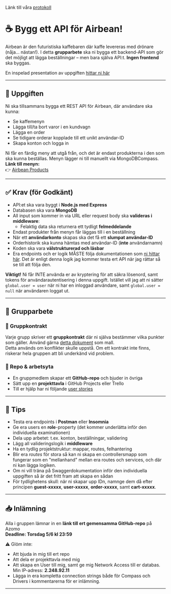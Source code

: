 Länk till våra [protokoll](https://docs.google.com/document/d/1-mBPtD7eAFldhDcizoohj4CJ8XRISGdYNQJnY_biidc/edit?tab=t.0#heading=h.8mm0oodu45l3)

# ☕ Bygg ett API för Airbean!

Airbean är den futuristiska kaffebaren där kaffe levereras med drönare (nåja… nästan!). I detta **grupparbete** ska ni bygga ett backend-API som gör det möjligt att lägga beställningar – men bara själva API:t. **Ingen frontend** ska byggas.

En inspelad presentation av uppgiften [hittar ni här](https://vimeo.com/1088326956/f0e770176d?share=copy)

---

## 🧩 Uppgiften

Ni ska tillsammans bygga ett REST API för Airbean, där användare ska kunna:

- Se kaffemenyn
- Lägga till/ta bort varor i en kundvagn
- Lägga en order
- Se tidigare orderar kopplade till ett unikt användar-ID
- Skapa konton och logga in

Ni får en färdig meny att utgå från, och det är endast produkterna i den som ska kunna beställas. Menyn lägger ni till manuellt via MongoDBCompass.  
**Länk till menyn:**  
👉 [Airbean Products](airbean.products.json)

---

## ✅ Krav (för Godkänt)

- API:et ska vara byggt i **Node.js med Express**
- Databasen ska vara **MongoDB**
- All input som kommer in via URL eller request body ska **valideras i middleware**:
  - Felaktig data ska returnera ett tydligt **felmeddelande**
- Endast produkter från menyn får läggas till i en beställning
- När ett **användarkonto** skapas ska det få ett **slumpat användar-ID**
- Orderhistorik ska kunna hämtas med användar-ID (**inte** användarnamn)
- Koden ska vara **välstrukturerad och läsbar**
- Era endpoints och er logik MÅSTE följa dokumentationen som [ni hittar här](https://gist.github.com/Santosnr6/82cb658f21006799767cea1f1f90fd53). Det är enligt denna logik jag kommer testa ert API när jag rättar så se till att följa den.

**Viktigt!**
Ni får INTE använda er av kryptering för att säkra lösenord, samt tokens för användarautentisering i denna uppgift. Istället vill jag att ni sätter `global.user = user` när ni har en inloggad användare, samt `global.user = null` när användaren loggat ut.

---

## 👥 Grupparbete

### 📄 Gruppkontrakt

Varje grupp skriver ett **gruppkontrakt** där ni själva bestämmer vilka punkter som gäller. Använd gärna [detta dokument](https://docs.google.com/document/d/1HZc1a_mxGOrEE77rFTZ3LydQ_zZfBlfm/edit?usp=sharing&ouid=117251319654116712560&rtpof=true&sd=true) som mall.  
Detta används om konflikter skulle uppstå. Om ett kontrakt inte finns, riskerar hela gruppen att bli underkänd vid problem.

### 📁 Repo & arbetsyta

- En gruppmedlem skapar ett **GitHub-repo** och bjuder in övriga
- Sätt upp en **projekttavla** i GitHub Projects eller Trello
- Till er hjälp har ni följande [user stories](https://github.com/users/Santosnr6/projects/27)

---

## 🧪 Tips

- Testa era endpoints i **Postman** eller **Insomnia**
- Ge era users en **role**-property (det kommer underlätta inför den individuella examinationen)
- Dela upp arbetet: t.ex. konton, beställningar, validering
- Lägg all valideringslogik i **middleware**
- Ha en tydlig projektstruktur: mappar, routes, felhantering
- Blir era _routes_ för stora så kan ni skapa en controllersmapp som fungerar som en "mellanhand" mellan era routes och services, och där ni kan lägga logiken.
- Om ni vill träna på Swaggerdokumentation inför den individuella uppgiften så är det fritt fram att skapa en sådan
- För tydlighetens skull: när ni skapar upp IDn, namnge dem då efter principen **guest-xxxxx**, **user-xxxxx**, **order-xxxxx**, samt **cart-xxxxx**.

---

## 📥 Inlämning

Alla i gruppen lämnar in en **länk till ert gemensamma GitHub-repo** på Azomo  
**Deadline: Torsdag 5/6 kl 23:59**

⚠️ Glöm inte:

- Att bjuda in mig till ert repo
- Att dela er projekttavla med mig
- Att skapa en User till mig, samt ge mig Network Access till er databas. Min IP-adress: **2.248.92.11**
- Lägga in era kompletta connection strings både för Compass och Drivers i kommentarerna för er inlämning.

---
